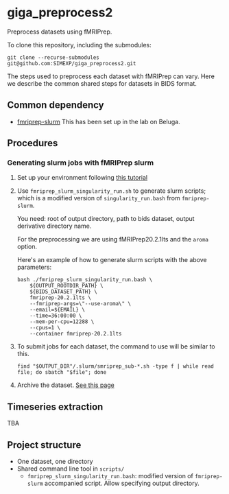 # giga_preprocess2

Preprocess datasets using fMRIPrep.

To clone this repository, including the submodules:

```
git clone --recurse-submodules git@github.com:SIMEXP/giga_preprocess2.git
```

The steps used to preprocess each dataset with fMRIPrep can vary. 
Here we describe the common shared steps for datasets in BIDS format.

## Common dependency

- [fmriprep-slurm](https://simexp-documentation.readthedocs.io/en/latest/giga_preprocessing/preprocessing.html)
  This has been set up in the lab on Beluga.

## Procedures

### Generating slurm jobs with fMRIPrep slurm

1. Set up your environment following [this tutorial](https://simexp-documentation.readthedocs.io/en/latest/giga_preprocessing/preprocessing.html)

2. Use `fmriprep_slurm_singularity_run.sh` to generate slurm scripts; which is a modified version of `singularity_run.bash` from `fmriprep-slurm`.

    You need: root of output directory, path to bids dataset, output derivative directory name.

    For the preprocessing we are using fMRIPrep20.2.1lts and the `aroma` option.

    Here's an example of how to generate slurm scripts with the above parameters:

    ``` 
    bash ./fmriprep_slurm_singularity_run.bash \
        ${OUTPUT_ROOTDIR_PATH} \
        ${BIDS_DATASET_PATH} \
        fmriprep-20.2.1lts \
        --fmriprep-args=\"--use-aroma\" \
        --email=${EMAIL} \
        --time=36:00:00 \
        --mem-per-cpu=12288 \
        --cpus=1 \
        --container fmriprep-20.2.1lts
    ```

3. To submit jobs for each dataset, the command to use will be similar to this.

    ```
    find "$OUTPUT_DIR"/.slurm/smriprep_sub-*.sh -type f | while read file; do sbatch "$file"; done
    ```
    
4. Archive the dataset. [See this page](https://simexp-documentation.readthedocs.io/en/latest/alliance_canada/tape.html)

## Timeseries extraction 

TBA

## Project structure

- One dataset, one directory
- Shared command line tool in `scripts/`
  - `fmriprep_slurm_singularity_run.bash`: modified version of `fmriprep-slurm` accompanied script. Allow specifying output directory.

